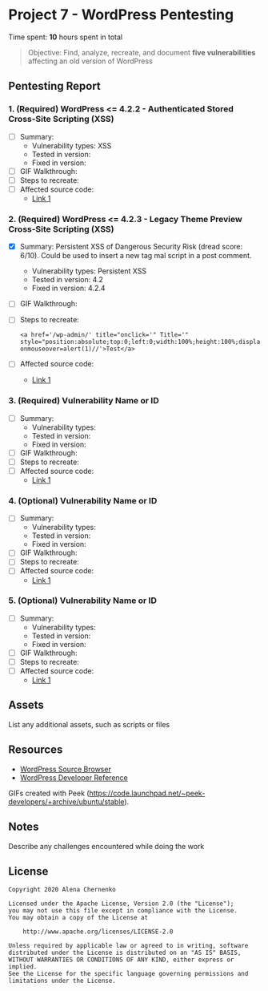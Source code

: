 # Project 7 - WordPress Pentesting

Time spent: **10** hours spent in total

> Objective: Find, analyze, recreate, and document **five vulnerabilities** affecting an old version of WordPress

## Pentesting Report

### 1. (Required) WordPress <= 4.2.2 - Authenticated Stored Cross-Site Scripting (XSS)
  - [ ] Summary: 
    - Vulnerability types: XSS
    - Tested in version: 
    - Fixed in version: 
  - [ ] GIF Walkthrough: 
  - [ ] Steps to recreate: 
  - [ ] Affected source code:
    - [Link 1](https://core.trac.wordpress.org/browser/tags/version/src/source_file.php)
    
### 2. (Required) WordPress <= 4.2.3 - Legacy Theme Preview Cross-Site Scripting (XSS)
  - [x] Summary: Persistent XSS of Dangerous Security Risk (dread score: 6/10). Could be used to insert a new tag mal script in a post comment. 
  
    - Vulnerability types: Persistent XSS 
    - Tested in version: 4.2
    - Fixed in version: 4.2.4
  - [ ] GIF Walkthrough: 
  - [ ] Steps to recreate:
  
        <a href='/wp-admin/' title="onclick='" Title='" style="position:absolute;top:0;left:0;width:100%;height:100%;display:block;"  onmouseover=alert(1)//'>Test</a>
      
  - [ ] Affected source code:
    - [Link 1](https://core.trac.wordpress.org/browser/tags/version/src/source_file.php)
### 3. (Required) Vulnerability Name or ID
  - [ ] Summary: 
    - Vulnerability types:
    - Tested in version:
    - Fixed in version: 
  - [ ] GIF Walkthrough: 
  - [ ] Steps to recreate: 
  - [ ] Affected source code:
    - [Link 1](https://core.trac.wordpress.org/browser/tags/version/src/source_file.php)
### 4. (Optional) Vulnerability Name or ID
  - [ ] Summary: 
    - Vulnerability types:
    - Tested in version:
    - Fixed in version: 
  - [ ] GIF Walkthrough: 
  - [ ] Steps to recreate: 
  - [ ] Affected source code:
    - [Link 1](https://core.trac.wordpress.org/browser/tags/version/src/source_file.php)
### 5. (Optional) Vulnerability Name or ID
  - [ ] Summary: 
    - Vulnerability types:
    - Tested in version:
    - Fixed in version: 
  - [ ] GIF Walkthrough: 
  - [ ] Steps to recreate: 
  - [ ] Affected source code:
    - [Link 1](https://core.trac.wordpress.org/browser/tags/version/src/source_file.php) 

## Assets

List any additional assets, such as scripts or files

## Resources

- [WordPress Source Browser](https://core.trac.wordpress.org/browser/)
- [WordPress Developer Reference](https://developer.wordpress.org/reference/)

GIFs created with Peek (https://code.launchpad.net/~peek-developers/+archive/ubuntu/stable).

## Notes

Describe any challenges encountered while doing the work

## License

    Copyright 2020 Alena Chernenko

    Licensed under the Apache License, Version 2.0 (the "License");
    you may not use this file except in compliance with the License.
    You may obtain a copy of the License at

        http://www.apache.org/licenses/LICENSE-2.0

    Unless required by applicable law or agreed to in writing, software
    distributed under the License is distributed on an "AS IS" BASIS,
    WITHOUT WARRANTIES OR CONDITIONS OF ANY KIND, either express or implied.
    See the License for the specific language governing permissions and
    limitations under the License.

